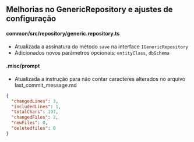 ## Melhorias no GenericRepository e ajustes de configuração

#### common/src/repository/generic.repository.ts
- Atualizada a assinatura do método `save` na interface `IGenericRepository`
- Adicionados novos parâmetros opcionais: `entityClass`, `dbSchema`

#### .misc/prompt
- Atualizada a instrução para não contar caracteres alterados no arquivo last_commit_message.md

```json
{
  "changedLines": 3,
  "includedLines": 1,
  "totalChars": 197,
  "changedFiles": 2,
  "newFiles": 0,
  "deletedfiles": 0
}
```

